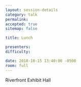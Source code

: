 ```yaml
---
layout: session-details
category: talk
permalink:
accepted: true
sitemap: false

title: Lunch

presenters:
difficulty:

date: 2018-10-15 13:40:00 -0500
room: full
---
```

Riverfront Exhibit Hall
